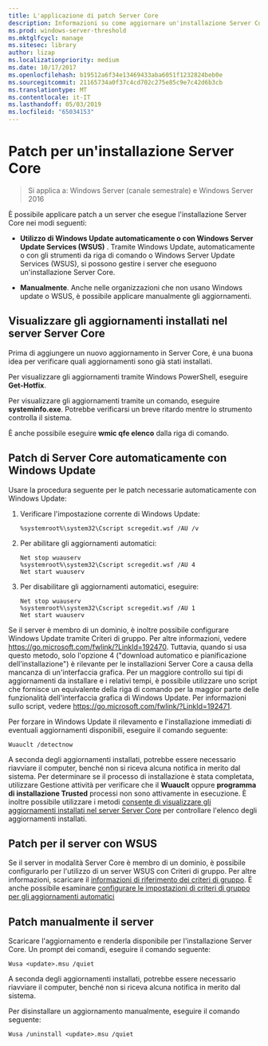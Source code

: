 ```yaml
---
title: L'applicazione di patch Server Core
description: Informazioni su come aggiornare un'installazione Server Core di Windows Server
ms.prod: windows-server-threshold
ms.mktglfcycl: manage
ms.sitesec: library
author: lizap
ms.localizationpriority: medium
ms.date: 10/17/2017
ms.openlocfilehash: b19512a6f34e13469433aba6051f1232824beb0e
ms.sourcegitcommit: 21165734a0f37c4cd702c275e85c9e7c42d6b3cb
ms.translationtype: MT
ms.contentlocale: it-IT
ms.lasthandoff: 05/03/2019
ms.locfileid: "65034153"
---
```

# <a name="patch-a-server-core-installation"></a>Patch per un'installazione Server Core

> Si applica a: Windows Server (canale semestrale) e Windows Server 2016

È possibile applicare patch a un server che esegue l'installazione Server Core nei modi seguenti:

- **Utilizzo di Windows Update automaticamente o con Windows Server Update Services (WSUS)** . Tramite Windows Update, automaticamente o con gli strumenti da riga di comando o Windows Server Update Services (WSUS), si possono gestire i server che eseguono un'installazione Server Core.

- **Manualmente**. Anche nelle organizzazioni che non usano Windows update o WSUS, è possibile applicare manualmente gli aggiornamenti.

## <a name="view-the-updates-installed-on-your-server-core-server"></a>Visualizzare gli aggiornamenti installati nel server Server Core
Prima di aggiungere un nuovo aggiornamento in Server Core, è una buona idea per verificare quali aggiornamenti sono già stati installati.

Per visualizzare gli aggiornamenti tramite Windows PowerShell, eseguire **Get-Hotfix**.

Per visualizzare gli aggiornamenti tramite un comando, eseguire **systeminfo.exe**. Potrebbe verificarsi un breve ritardo mentre lo strumento controlla il sistema.

È anche possibile eseguire **wmic qfe elenco** dalla riga di comando. 

## <a name="patch-server-core-automatically-with-windows-update"></a>Patch di Server Core automaticamente con Windows Update

Usare la procedura seguente per le patch necessarie automaticamente con Windows Update:

1. Verificare l'impostazione corrente di Windows Update:
   ```
   %systemroot%\system32\Cscript scregedit.wsf /AU /v 
   ```

2. Per abilitare gli aggiornamenti automatici:

   ```
   Net stop wuauserv 
   %systemroot%\system32\Cscript scregedit.wsf /AU 4 
   Net start wuauserv
   ```  

3. Per disabilitare gli aggiornamenti automatici, eseguire:

   ```
   Net stop wuauserv 
   %systemroot%\system32\Cscript scregedit.wsf /AU 1 
   Net start wuauserv 
   ```

Se il server è membro di un dominio, è inoltre possibile configurare Windows Update tramite Criteri di gruppo. Per altre informazioni, vedere https://go.microsoft.com/fwlink/?LinkId=192470. Tuttavia, quando si usa questo metodo, solo l'opzione 4 ("download automatico e pianificazione dell'installazione") è rilevante per le installazioni Server Core a causa della mancanza di un'interfaccia grafica. Per un maggiore controllo sui tipi di aggiornamenti da installare e i relativi tempi, è possibile utilizzare uno script che fornisce un equivalente della riga di comando per la maggior parte delle funzionalità dell'interfaccia grafica di Windows Update. Per informazioni sullo script, vedere https://go.microsoft.com/fwlink/?LinkId=192471.

Per forzare in Windows Update il rilevamento e l'installazione immediati di eventuali aggiornamenti disponibili, eseguire il comando seguente:

```
Wuauclt /detectnow 
```

A seconda degli aggiornamenti installati, potrebbe essere necessario riavviare il computer, benché non si riceva alcuna notifica in merito dal sistema. Per determinare se il processo di installazione è stata completata, utilizzare Gestione attività per verificare che il **Wuauclt** oppure **programma di installazione Trusted** processi non sono attivamente in esecuzione. È inoltre possibile utilizzare i metodi [consente di visualizzare gli aggiornamenti installati nel server Server Core](#view-the-updates-installed-on-your-server-core-server) per controllare l'elenco degli aggiornamenti installati.

## <a name="patch-the-server-with-wsus"></a>Patch per il server con WSUS 

Se il server in modalità Server Core è membro di un dominio, è possibile configurarlo per l'utilizzo di un server WSUS con Criteri di gruppo. Per altre informazioni, scaricare il [informazioni di riferimento dei criteri di gruppo](https://www.microsoft.com/download/details.aspx?id=25250). È anche possibile esaminare [configurare le impostazioni di criteri di gruppo per gli aggiornamenti automatici](../windows-server-update-services/deploy/4-configure-group-policy-settings-for-automatic-updates.md)

## <a name="patch-the-server-manually"></a>Patch manualmente il server

Scaricare l'aggiornamento e renderla disponibile per l'installazione Server Core.
Un prompt dei comandi, eseguire il comando seguente:

```
Wusa <update>.msu /quiet 
```

A seconda degli aggiornamenti installati, potrebbe essere necessario riavviare il computer, benché non si riceva alcuna notifica in merito dal sistema.

Per disinstallare un aggiornamento manualmente, eseguire il comando seguente:

```
Wusa /uninstall <update>.msu /quiet 
```


